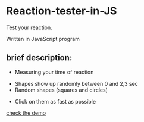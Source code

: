 # Reaction-tester-in-JS

Test your reaction.

Written in JavaScript program

## brief description:

- Measuring your time of reaction
* Shapes show up randomly between 0 and 2,3 sec
* Random shapes (squares and circles)
+ Click on them as fast as possible 

[check the demo](http://79.170.40.40/meerfi.com/3-javascript/)

